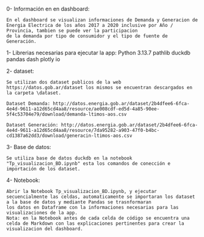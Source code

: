 0- Información en en dashboard:

    En el dashboard se visualizan informaciones de Demanda y Generacion de Energia Electrica de los años 2017 a 2020 inclusive por Año / Provincia, tambien se puede ver la participacion
    de la demanda por tipo de consumidor y el tipo de fuente de Generación.

1- Librerias necesarias para ejecutar la app:
    Python 3.13.7
    pathlib
    duckdb
    pandas
    dash
    plotly
    io

2- dataset:

    Se utilizan dos dataset publicos de la web https://datos.gob.ar/dataset los mismos se encuentran descargados en la carpeta \dataset.

    Dataset Demanda: http://datos.energia.gob.ar/dataset/2b4dfee6-6fca-4e4d-9611-a12d65cd4aa8/resource/ae008cdf-ed5d-4a85-90ee-5f4c53704e79/download/demanda-ltimos-aos.csv

    Dataset Generación: http://datos.energia.gob.ar/dataset/2b4dfee6-6fca-4e4d-9611-a12d65cd4aa8/resource/7da95282-a903-47f0-b4bc-cd1387a62dd3/download/generacin-ltimos-aos.csv

3- Base de datos:

    Se utiliza base de datos duckdb en la notebook "Tp_visualizacion_BD.ipynb" esta los comandos de conección e importación de los dataset.

4- Notebook:

    Abrir la Notebook Tp_visualizacion_BD.ipynb, y ejecutar secuencialmente las celdas, automaticamente se importaran los dataset a la base de datos y mediante Pandas se trasnformaran 
    los datos en Dataframe con la informaciones necesarias para las visualizaciones de la app.
    Nota: en la Notebook antes de cada celda de código se encuentra una celda de Markdown con las explicaciones pertinentes para crear la visualizacion del dashboard.

